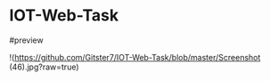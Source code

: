 # IOT-Web-Task

#preview

!(https://github.com/Gitster7/IOT-Web-Task/blob/master/Screenshot (46).jpg?raw=true)
